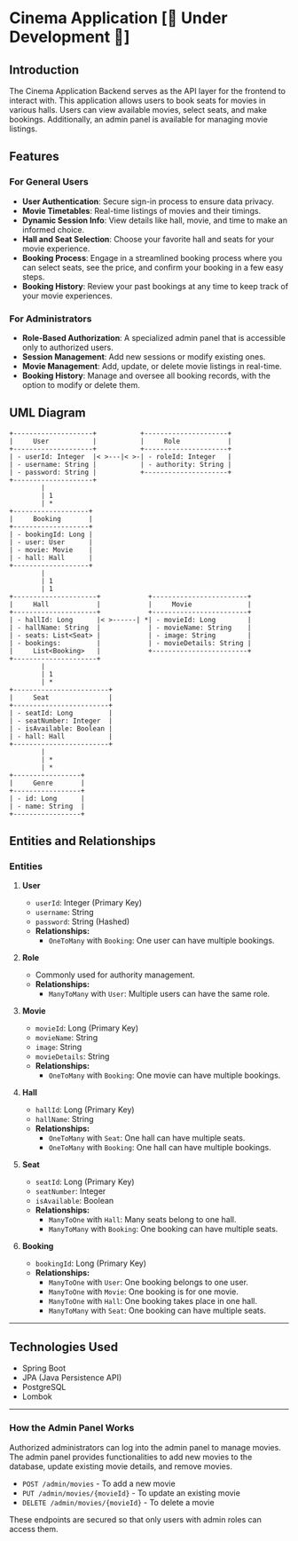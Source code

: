 # Cinema Application [🚧 Under Development 🚧]

## Introduction

The Cinema Application Backend serves as the API layer for the frontend to interact with. This application allows users to book seats for movies in various halls. Users can view available movies, select seats, and make bookings. Additionally, an admin panel is available for managing movie listings.

## Features

### For General Users

- **User Authentication**: Secure sign-in process to ensure data privacy.
- **Movie Timetables**: Real-time listings of movies and their timings.
- **Dynamic Session Info**: View details like hall, movie, and time to make an informed choice.
- **Hall and Seat Selection**: Choose your favorite hall and seats for your movie experience.
- **Booking Process**: Engage in a streamlined booking process where you can select seats, see the price, and confirm your booking in a few easy steps.
- **Booking History**: Review your past bookings at any time to keep track of your movie experiences.

### For Administrators

- **Role-Based Authorization**: A specialized admin panel that is accessible only to authorized users.
- **Session Management**: Add new sessions or modify existing ones.
- **Movie Management**: Add, update, or delete movie listings in real-time.
- **Booking History**: Manage and oversee all booking records, with the option to modify or delete them.
  
## UML Diagram

    +--------------------+           +---------------------+
    |     User           |           |     Role            |
    +--------------------+           +---------------------+
    | - userId: Integer  |< >---|< >-| - roleId: Integer   |
    | - username: String |           | - authority: String |
    | - password: String |           +---------------------+
    +--------------------+           
            |                            
            | 1                          
            | *
    +-------------------+           
    |     Booking       |          
    +-------------------+          
    | - bookingId: Long |          
    | - user: User      |          
    | - movie: Movie    |          
    | - hall: Hall      |          
    +-------------------+          
            |                        
            | 1                      
            | 1                      
    +---------------------+            +------------------------+
    |     Hall            |            |     Movie              |
    +---------------------+            +------------------------+
    | - hallId: Long      |< >------| *| - movieId: Long        |
    | - hallName: String  |            | - movieName: String    |
    | - seats: List<Seat> |            | - image: String        |
    | - bookings:         |            | - movieDetails: String |
    |     List<Booking>   |            +------------------------+
    +---------------------+           
            |                                  
            | 1                                
            | *
    +------------------------+             
    |     Seat               |             
    +------------------------+             
    | - seatId: Long         |             
    | - seatNumber: Integer  |           
    | - isAvailable: Boolean |          
    | - hall: Hall           |             
    +------------------------+              
            |                                 
            | *
            | *
    +-----------------+                     
    |     Genre       |                     
    +-----------------+                     
    | - id: Long      |                     
    | - name: String  |                     
    +-----------------+ 

## Entities and Relationships

### Entities

1. **User**
   - `userId`: Integer (Primary Key)
   - `username`: String
   - `password`: String (Hashed)
   - **Relationships:**
      - `OneToMany` with `Booking`: One user can have multiple bookings.

2. **Role**
   - Commonly used for authority management.
   - **Relationships:**
      - `ManyToMany` with `User`: Multiple users can have the same role.

3. **Movie**
   - `movieId`: Long (Primary Key)
   - `movieName`: String
   - `image`: String
   - `movieDetails`: String
   - **Relationships:**
      - `OneToMany` with `Booking`: One movie can have multiple bookings.

4. **Hall**
   - `hallId`: Long (Primary Key)
   - `hallName`: String
   - **Relationships:**
      - `OneToMany` with `Seat`: One hall can have multiple seats.
      - `OneToMany` with `Booking`: One hall can have multiple bookings.

5. **Seat**
   - `seatId`: Long (Primary Key)
   - `seatNumber`: Integer
   - `isAvailable`: Boolean
   - **Relationships:**
      - `ManyToOne` with `Hall`: Many seats belong to one hall.
      - `ManyToMany` with `Booking`: One booking can have multiple seats.

6. **Booking**
   - `bookingId`: Long (Primary Key)
   - **Relationships:**
      - `ManyToOne` with `User`: One booking belongs to one user.
      - `ManyToOne` with `Movie`: One booking is for one movie.
      - `ManyToOne` with `Hall`: One booking takes place in one hall.
      - `ManyToMany` with `Seat`: One booking can have multiple seats.

---

## Technologies Used

- Spring Boot
- JPA (Java Persistence API)
- PostgreSQL
- Lombok

---

### How the Admin Panel Works

Authorized administrators can log into the admin panel to manage movies. The admin panel provides functionalities to add new movies to the database, update existing movie details, and remove movies.

- `POST /admin/movies` - To add a new movie
- `PUT /admin/movies/{movieId}` - To update an existing movie
- `DELETE /admin/movies/{movieId}` - To delete a movie

These endpoints are secured so that only users with admin roles can access them.


